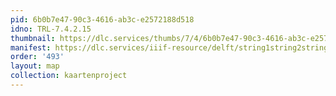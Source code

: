 ```yaml
---
pid: 6b0b7e47-90c3-4616-ab3c-e2572188d518
idno: TRL-7.4.2.15
thumbnail: https://dlc.services/thumbs/7/4/6b0b7e47-90c3-4616-ab3c-e2572188d518/full/400,339/0/default.jpg
manifest: https://dlc.services/iiif-resource/delft/string1string2string3/kaartenproject-2007/TRL-7.4.2.15
order: '493'
layout: map
collection: kaartenproject
---
```


